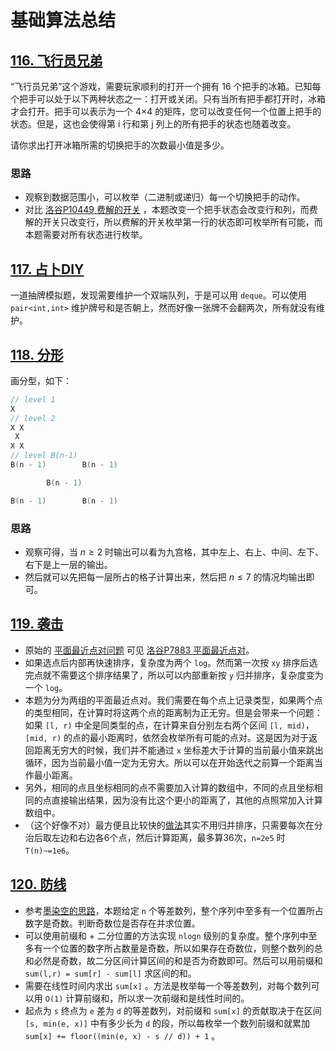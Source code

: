 # 基础算法总结

## [116. 飞行员兄弟](https://www.acwing.com/problem/content/118/)

“飞行员兄弟”这个游戏，需要玩家顺利的打开一个拥有 16 个把手的冰箱。已知每个把手可以处于以下两种状态之一：打开或关闭。只有当所有把手都打开时，冰箱才会打开。把手可以表示为一个 4×4 的矩阵，您可以改变任何一个位置上把手的状态。但是，这也会使得第 i 行和第 j 列上的所有把手的状态也随着改变。

请你求出打开冰箱所需的切换把手的次数最小值是多少。

### 思路

- 观察到数据范围小，可以枚举（二进制或递归）每一个切换把手的动作。
- 对比 [洛谷P10449 费解的开关](https://www.luogu.com.cn/problem/P10449) ，本题改变一个把手状态会改变行和列，而费解的开关只改变行，所以费解的开关枚举第一行的状态即可枚举所有可能，而本题需要对所有状态进行枚举。

## [117. 占卜DIY](https://www.acwing.com/problem/content/119/)

一道抽牌模拟题，发现需要维护一个双端队列，于是可以用 `deque`。可以使用 `pair<int,int>` 维护牌号和是否朝上，然而好像一张牌不会翻两次，所有就没有维护。

## [118. 分形](https://www.acwing.com/problem/content/120/)

画分型，如下：

```c++
// level 1
X
// level 2
X X
 X
X X
// level B(n-1)
B(n - 1)        B(n - 1)

        B(n - 1)

B(n - 1)        B(n - 1)
```

### 思路

- 观察可得，当 $n\geq 2$ 时输出可以看为九宫格，其中左上、右上、中间、左下、右下是上一层的输出。
- 然后就可以先把每一层所占的格子计算出来，然后把 $n\leq 7$ 的情况均输出即可。

## [119. 袭击](https://www.acwing.com/problem/content/121/)

- 原始的 [平面最近点对问题](https://oi-wiki.org/geometry/nearest-points/) 可见 [洛谷P7883 平面最近点对](https://www.luogu.com.cn/problem/P7883)。
- 如果选点后内部再快速排序，复杂度为两个 `log`。然而第一次按 `xy` 排序后选完点就不需要这个排序结果了，所以可以内部重新按 `y` 归并排序，复杂度变为一个 `log`。
- 本题为分为两组的平面最近点对。我们需要在每个点上记录类型，如果两个点的类型相同，在计算时将这两个点的距离制为正无穷。但是会带来一个问题：如果 `[l, r)` 中全是同类型的点，在计算来自分别左右两个区间 `[l, mid)`，`[mid, r)` 的点的最小距离时，依然会枚举所有可能的点对。这是因为对于返回距离无穷大的时候，我们并不能通过 `x` 坐标差大于计算的当前最小值来跳出循环，因为当前最小值一定为无穷大。所以可以在开始迭代之前算一个距离当作最小距离。
- 另外，相同的点且坐标相同的点不需要加入计算的数组中，不同的点且坐标相同的点直接输出结果，因为没有比这个更小的距离了，其他的点照常加入计算数组中。
- （这个好像不对）最方便且比较快的[做法](https://www.acwing.com/problem/content/discussion/content/8211/)其实不用归并排序，只需要每次在分治后取左边和右边各6个点，然后计算距离，最多算36次，`n=2e5` 时 `T(n)~=1e6`。

## [120. 防线](https://www.acwing.com/problem/content/122/)

- 参考[墨染空的思路](https://www.acwing.com/solution/content/2545/)，本题给定 `n` 个等差数列，整个序列中至多有一个位置所占数字是奇数。判断奇数位是否存在并求位置。
- 可以使用前缀和 + 二分位置的方法实现 `nlogn` 级别的复杂度。整个序列中至多有一个位置的数字所占数量是奇数，所以如果存在奇数位，则整个数列的总和必然是奇数，故二分区间计算区间的和是否为奇数即可。然后可以用前缀和 `sum(l,r) = sum[r] - sum[l]` 求区间的和。
- 需要在线性时间内求出 `sum[x]` 。方法是枚举每一个等差数列，对每个数列可以用 `O(1)` 计算前缀和，所以求一次前缀和是线性时间的。
- 起点为 `s` 终点为 `e` 差为 `d` 的等差数列，对前缀和 `sum[x]` 的贡献取决于在区间 `[s, min(e, x)]` 中有多少长为 `d` 的段，所以每枚举一个数列前缀和就累加 `sum[x] += floor((min(e, x) - s // d)) + 1` 。

